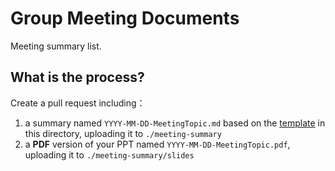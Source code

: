 # Group Meeting Documents

Meeting summary list.

## What is the process?

Create a pull request including：

1. a summary named `YYYY-MM-DD-MeetingTopic.md` based on the [template](./TEMPLATE.md) in this directory, uploading it to `./meeting-summary`
2.  a **PDF** version of your PPT named `YYYY-MM-DD-MeetingTopic.pdf`, uploading it to `./meeting-summary/slides`

